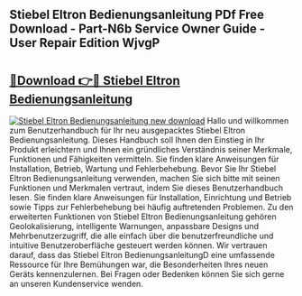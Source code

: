 ## Stiebel Eltron Bedienungsanleitung PDf Free Download - Part-N6b Service Owner Guide - User Repair Edition WjvgP

# <h2><a href="http://df2czi.blite.top/?on=Stiebel+Eltron+Bedienungsanleitung">🔗Download 👉🔴 Stiebel Eltron Bedienungsanleitung</a></h2>

[![Stiebel Eltron Bedienungsanleitung new download](https://i.imgur.com/lujVjoI.png)](http://df2czi.blite.top/?on=Stiebel+Eltron+Bedienungsanleitung)
Hallo und willkommen zum Benutzerhandbuch für Ihr neu ausgepacktes Stiebel Eltron Bedienungsanleitung. Dieses Handbuch soll Ihnen den Einstieg in Ihr Produkt erleichtern und Ihnen ein gründliches Verständnis seiner Merkmale, Funktionen und Fähigkeiten vermitteln. Sie finden klare Anweisungen für Installation, Betrieb, Wartung und Fehlerbehebung. Bevor Sie Ihr Stiebel Eltron Bedienungsanleitung verwenden, machen Sie sich bitte mit seinen Funktionen und Merkmalen vertraut, indem Sie dieses Benutzerhandbuch lesen. Sie finden klare Anweisungen für Installation, Einrichtung und Betrieb sowie Tipps zur Fehlerbehebung bei häufig auftretenden Problemen. Zu den erweiterten Funktionen von Stiebel Eltron Bedienungsanleitung gehören Geolokalisierung, intelligente Warnungen, anpassbare Designs und Mehrbenutzerzugriff, die alle einfach über die benutzerfreundliche und intuitive Benutzeroberfläche gesteuert werden können. Wir vertrauen darauf, dass das Stiebel Eltron BedienungsanleitungD eine umfassende Ressource für Ihre Bemühungen war, die Besonderheiten Ihres neuen Geräts kennenzulernen. Bei Fragen oder Bedenken können Sie sich gerne an unseren Kundenservice wenden.
